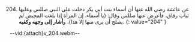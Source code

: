 204. عن عائشة رضي الله عنها أن أسماء بنت أبي بكر دخلت على النبي صللس وعليها ثياب رقاق، فأعرض عنها صللس وقال: (يا أسماء، إن المرأة إذا بلغت المحيض لم يصلح أن يرى منها إلا هذا)، و**أشار إلى وجهه وكفيه**.
{: value="204" }

--vid:{attach}v_204.webm--
